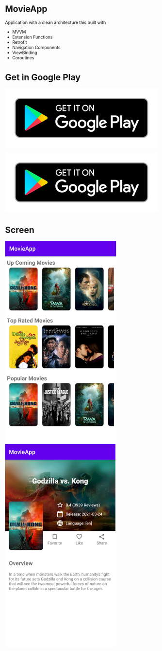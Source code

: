 # MovieApp
Application with a clean architecture this built with
 - MVVM
 - Extension Functions
 - Retrofit
 - Navigation Components
 - ViewBinding
 - Coroutines 
 
 # Get in Google Play
 
 ![Screenshot](googlePlay.png) 
 
 [![Screenshot](googlePlay.png)](https://play.google.com/store/apps/details?id=ar.com.mymovies)
 
 # Screen

![Screenshot](screen.png)
![Screenshot](screen2.png)
